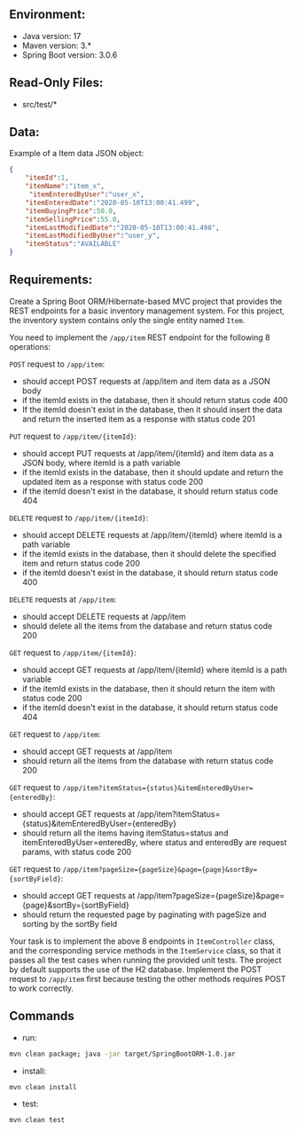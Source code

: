 ## Environment:
- Java version: 17
- Maven version: 3.*
- Spring Boot version: 3.0.6

## Read-Only Files:
- src/test/*

## Data:
Example of a Item data JSON object:
```json
{
    "itemId":1,
    "itemName":"item_x",
     "itemEnteredByUser":"user_x",
    "itemEnteredDate":"2020-05-10T13:00:41.499",
    "itemBuyingPrice":50.0,
    "itemSellingPrice":55.0,
    "itemLastModifiedDate":"2020-05-10T13:00:41.498",
    "itemLastModifiedByUser":"user_y",
    "itemStatus":"AVAILABLE"
}
```

## Requirements:
Create a Spring Boot ORM/Hibernate-based MVC project that provides the REST endpoints for a basic inventory management system. For this project, the inventory system contains only the single entity named `Item`.

You need to implement the `/app/item` REST endpoint for the following 8 operations:

`POST` request to `/app/item`:

* should accept POST requests at /app/item and item data as a JSON body
* if the itemId exists in the database, then it should return status code 400
* If the itemId doesn't exist in the database, then it should insert the data and return the inserted item as a response with status code 201
 
`PUT` request to `/app/item/{itemId}`:

* should accept PUT requests at /app/item/{itemId} and item data as a JSON body, where itemId is a path variable
* if the itemId exists in the database, then it should update and return the updated item as a response with status code 200
* if the itemId doesn't exist in the database, it should return status code 404

`DELETE` request to `/app/item/{itemId}`:

* should accept DELETE requests at /app/item/{itemId} where itemId is a path variable
* if the itemId exists in the database, then it should delete the specified item and return status code 200
* if the itemId doesn't exist in the database, it should return status code 400
 
`DELETE` requests at `/app/item`:

* should accept DELETE requests at /app/item
* should delete all the items from the database and return status code 200

`GET` request to `/app/item/{itemId}`:

* should accept GET requests at /app/item/{itemId} where itemId is a path variable
* if the itemId exists in the database, then it should return the item with status code 200
* if the itemId doesn't exist in the database, it should return status code 404

`GET` request to `/app/item`:

* should accept GET requests at /app/item
* should return all the items from the database with return status code 200

`GET` request to `/app/item?itemStatus={status}&itemEnteredByUser={enteredBy}`:

* should accept GET requests at /app/item?itemStatus={status}&itemEnteredByUser={enteredBy}
* should return all the items having itemStatus=status and itemEnteredByUser=enteredBy, where status and enteredBy are request params, with status code 200
 
`GET` request to `/app/item?pageSize={pageSize}&page={page}&sortBy={sortByField}`:

* should accept GET requests at /app/item?pageSize={pageSize}&page={page}&sortBy={sortByField}
* should return the requested page by paginating with pageSize and sorting by the sortBy field

Your task is to implement the above 8 endpoints in `ItemController` class, and the corresponding service methods in the `ItemService` class, so that it passes all the test cases when running the provided unit tests. The project by default supports the use of the H2 database. Implement the POST request to `/app/item` first because testing the other methods requires POST to work correctly.

## Commands
- run: 
```bash
mvn clean package; java -jar target/SpringBootORM-1.0.jar
```
- install: 
```bash
mvn clean install
```
- test: 
```bash
mvn clean test
```
